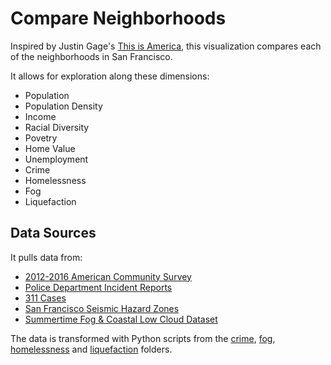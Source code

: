 # Compare Neighborhoods

Inspired by Justin Gage's [This is America](https://justinsgage.com/dataViz/united-states-by-state.html), this visualization compares each of the neighborhoods in San Francisco.

It allows for exploration along these dimensions:

- Population
- Population Density
- Income
- Racial Diversity
- Povetry
- Home Value
- Unemployment
- Crime
- Homelessness
- Fog 
- Liquefaction

## Data Sources

It pulls data from:

- [2012-2016 American Community Survey](https://factfinder.census.gov/faces/tableservices/jsf/pages/productview.xhtml?src=bkmk)
- [Police Department Incident Reports](https://data.sfgov.org/Public-Safety/Police-Department-Incident-Reports-Historical-2003/tmnf-yvry/data)
- [311 Cases](https://data.sfgov.org/City-Infrastructure/311-Cases/vw6y-z8j6)
- [San Francisco Seismic Hazard Zones](https://data.sfgov.org/City-Infrastructure/San-Francisco-Seismic-Hazard-Zones/7ahv-68ap/data)
- [Summertime Fog & Coastal Low Cloud Dataset](http://climate.calcommons.org/datasets/summertime-fog)

The data is transformed with Python scripts from the [crime](https://github.com/SeabassWells/understand-sf/tree/master/crime), [fog](https://github.com/SeabassWells/understand-sf/tree/master/fog), [homelessness](https://github.com/SeabassWells/understand-sf/tree/master/homelessness) and [liquefaction](https://github.com/SeabassWells/understand-sf/tree/master/liquefaction) folders.
